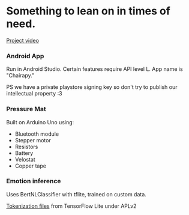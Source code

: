# Something to lean on in times of need.
[Project video](https://youtu.be/ifA3Xvl7Ots)

### Android App
Run in Android Studio. Certain features require API level L. App name is "Chairapy."

PS we have a private playstore signing key so don't try to publish our intellectual property :3

### Pressure Mat
Built on Arduino Uno using:
- Bluetooth module
- Stepper motor
- Resistors
- Battery
- Velostat
- Copper tape

### Emotion inference
Uses BertNLClassifier with tflite, trained on custom data.

[Tokenization files](https://github.com/tensorflow/examples/tree/master/lite/examples/bert_qa/android/app/src/main/java/org/tensorflow/lite/examples/bertqa/tokenization) from TensorFlow Lite under APLv2
